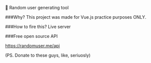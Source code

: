 📡 Random user generating tool

###Why?
This project was made for Vue.js practice purposes ONLY.

###How to fire this?
Live server

###Free open source API

https://randomuser.me/api

(PS. Donate to these guys, like, seriuosly)




